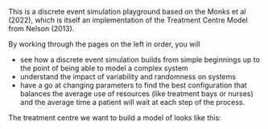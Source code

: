 This is a discrete event simulation playground based on the Monks et al (2022), which is itself an implementation of the Treatment Centre Model from Nelson (2013).

By working through the pages on the left in order, you will 
- see how a discrete event simulation builds from simple beginnings up to the point of being able to model a complex system
- understand the impact of variability and randomness on systems
- have a go at changing parameters to find the best configuration that balances the average use of resources (like treatment bays or nurses) and the average time a patient will wait at each step of the process.

The treatment centre we want to build a model of looks like this:



